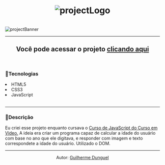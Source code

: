 
<h1 align='center'>
 <img src='https://i.imgur.com/E7UvQTD.png' alt='projectLogo'>
</h1>

<br>
<img src='https://i.imgur.com/kU9dmEo.png' alt='projectBanner'>

<hr>

<h2 align='center'>Você pode acessar o projeto <a href='https://detectoridades.vercel.app'>clicando aqui</a></h2>

<br>

<h3>📌Tecnologias</h3>
<li>HTML5</li>
<li>CSS3</li>
<li>JavaScript</li>

<br>
<hr>
<h3>📃Descrição</h3>
  <p>Eu criei esse projeto enquanto cursava o <a href='https://www.youtube.com/watch?v=BXqUH86F-kA&list=PLntvgXM11X6pi7mW0O4ZmfUI1xDSIbmTm'>Curso de JavaScript do Curso em Video.</a>
  A ideia era criar um programa capaz de calcular a idade do usuário com base no ano que ele digitava, e responder com imagem e texto correspondete a idade do usuário. Utilizado o DOM.</p>

<hr>
<p align=center>Autor: <a href='https://github.com/GuilhermeDunguel'>Guilherme Dunguel</a></p>
